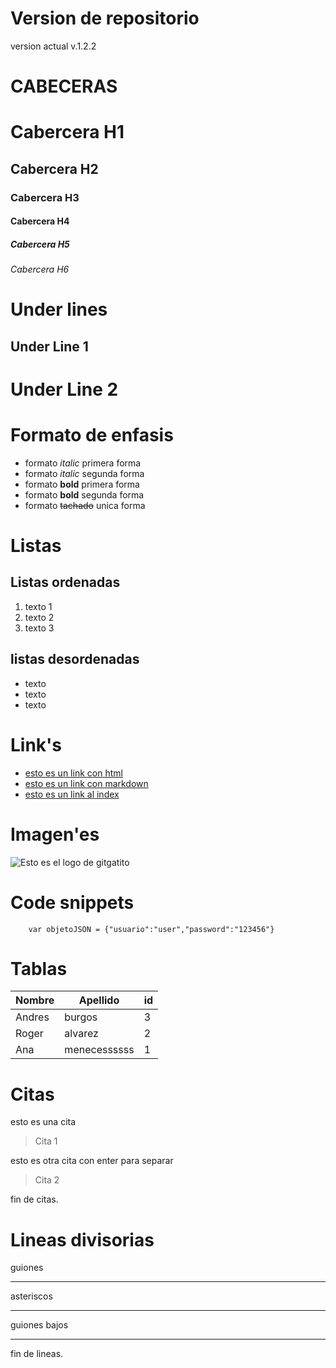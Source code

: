 # Version de repositorio

version actual v.1.2.2

# CABECERAS
# Cabercera H1
## Cabercera H2
### Cabercera H3
#### Cabercera H4
##### Cabercera H5
###### Cabercera H6

# Under lines

Under Line 1
-----------

Under Line 2
=============

# Formato de enfasis
- formato *italic* primera forma 
- formato _italic_ segunda forma 
- formato **bold** primera forma 
- formato __bold__ segunda forma
- formato ~~tachado~~ unica forma 

# Listas
## Listas ordenadas 
1. texto 1 
2. texto 2
3. texto 3

## listas desordenadas
- texto
- texto
- texto

# Link's
- <a href="http://wwww.google.com">esto es un link con html</a>
- [esto es un link con markdown](http://www.google.com)
- [esto es un link al index](index.html)

# Imagen'es
![Esto es el logo de gitgatito](https://www.redeszone.net/app/uploads/2017/11/github-duplica-codigo.jpg)

# Code snippets
```JASON
    var objetoJSON = {"usuario":"user","password":"123456"}
```

# Tablas

| Nombre | Apellido | id |
|--------|----------|----|
|Andres|burgos|3|
|Roger|alvarez|2|
|Ana|menecessssss|1|

# Citas
esto es una cita 
> Cita 1

esto es otra cita con enter para separar
> Cita 2

fin de citas.

# Lineas divisorias
guiones 

---
asteriscos

***
guiones bajos
___
fin de lineas.

